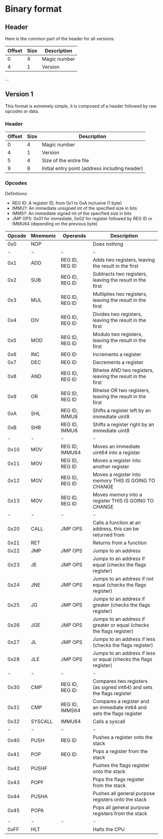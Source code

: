 # Binary format

## Header

Here is the common part of the header for all versions:

| Offset | Size | Description |
|--------|------|-------------|
| 0      | 4    | Magic number|
| 4      | 1    | Version     |
...

## Version 1

This format is extremely simple, it is composed of a header followed by raw opcodes or data.

### Header

| Offset | Size | Description |
|--------|------|-------------|
| 0      | 4    | Magic number |
| 4      | 1    | Version |
| 5      | 4    | Size of the entire file |
| 9      | 8    | Initial entry point (address including header) |

### Opcodes

Definitions:
 - REG ID: A register ID, from 0x1 to 0xA inclusive (1 byte)
 - IMMU?: An immediate unsigned int of the specified size in bits
 - IMMS?: An immediate signed int of the specified size in bits
 - JMP OPS: 0x01 for immediate, 0x02 for register followed by REG ID or IMMU64 (depending on the previous byte)

| Opcode | Mnemonic | Operands       | Description |
|--------|----------|----------------|-------------|
| 0x0    | NOP      |                | Does nothing |
| -      | -        | -              | - |
| 0x1    | ADD      | REG ID, REG ID | Adds two registers, leaving the result in the first |
| 0x2    | SUB      | REG ID, REG ID | Subtracts two registers, leaving the result in the first |
| 0x3    | MUL      | REG ID, REG ID | Multiplies two registers, leaving the result in the first |
| 0x4    | DIV      | REG ID, REG ID | Divides two registers, leaving the result in the first |
| 0x5    | MOD      | REG ID, REG ID | Modulo two registers, leaving the result in the first |
| 0x6    | INC      | REG ID         | Increments a register |
| 0x7    | DEC      | REG ID         | Decrements a register |
| 0x8    | AND      | REG ID, REG ID | Bitwise AND two registers, leaving the result in the first |
| 0x9    | OR       | REG ID, REG ID | Bitwise OR two registers, leaving the result in the first |
| 0xA    | SHL      | REG ID, IMMU8  | Shifts a register left by an immediate uint8 |
| 0xB    | SHR      | REG ID, IMMU8  | Shifts a register right by an immediate uint8 |
| -      | -        | -              | - |
| 0x10   | MOV      | REG ID, IMMU64 | Moves an immediate uint64 into a register |
| 0x11   | MOV      | REG ID, REG ID | Moves a register into another register |
| 0x12   | MOV      | REG ID, REG ID | Moves a register into memory THIS IS GOING TO CHANGE |
| 0x13   | MOV      | REG ID, REG ID | Moves memory into a register THIS IS GOING TO CHANGE |
| -      | -        | -              | - |
| 0x20   | CALL     | JMP OPS        | Calls a function at an address, this can be returned from |
| 0x21   | RET      |                | Returns from a function |
| 0x22   | JMP      | JMP OPS        | Jumps to an address |
| 0x23   | JE       | JMP OPS        | Jumps to an address if equal (checks the flags register) |
| 0x24   | JNE      | JMP OPS        | Jumps to an address if not equal (checks the flags register) |
| 0x25   | JG       | JMP OPS        | Jumps to an address if greater (checks the flags register) |
| 0x26   | JGE      | JMP OPS        | Jumps to an address if greater or equal (checks the flags register) |
| 0x27   | JL       | JMP OPS        | Jumps to an address if less (checks the flags register) |
| 0x28   | JLE      | JMP OPS        | Jumps to an address if less or equal (checks the flags register) |
| -      | -        | -              | - |
| 0x30   | CMP      | REG ID, REG ID | Compares two registers (as signed int64) and sets the flags register |
| 0x31   | CMP      | REG ID, IMMS64 | Compares a register and an immediate int64 and sets the flags register |
| 0x32   | SYSCALL  | IMMU64         | Calls a syscall |
| -      | -        | -              | - |
| 0x40   | PUSH     | REG ID         | Pushes a register onto the stack |
| 0x41   | POP      | REG ID         | Pops a register from the stack |
| 0x42   | PUSHF    |                | Pushes the flags register onto the stack |
| 0x43   | POPF     |                | Pops the flags register from the stack |
| 0x44   | PUSHA    |                | Pushes all general purpose registers onto the stack |
| 0x45   | POPA     |                | Pops all general purpose registers from the stack |
| -      | -        | -              | - |
| 0xFF   | HLT      |                | Halts the CPU |
